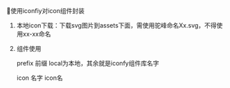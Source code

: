 🔨使用iconfiy对icon组件封装

1. 本地icon下载：下载svg图片到assets下面，需使用驼峰命名Xx.svg，不得使用xx-xx命名

2. 组件使用

   prefix 前缀 local为本地，其余就是iconfy组件库名字

   icon 名字 icon名
